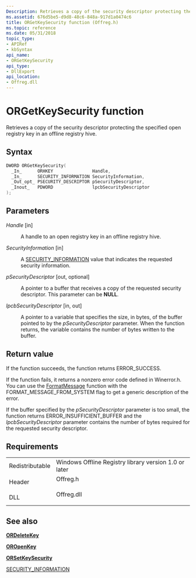 ```yaml
---
Description: Retrieves a copy of the security descriptor protecting the specified open registry key in an offline registry hive.
ms.assetid: 676d5be5-d9d8-48c6-848a-917d1a0474c6
title: ORGetKeySecurity function (Offreg.h)
ms.topic: reference
ms.date: 05/31/2018
topic_type: 
- APIRef
- kbSyntax
api_name: 
- ORGetKeySecurity
api_type: 
- DllExport
api_location: 
- Offreg.dll
---
```


# ORGetKeySecurity function

Retrieves a copy of the security descriptor protecting the specified open registry key in an offline registry hive.

## Syntax


```C++
DWORD ORGetKeySecurity(
  _In_      ORHKEY               Handle,
  _In_      SECURITY_INFORMATION SecurityInformation,
  _Out_opt_ PSECURITY_DESCRIPTOR pSecurityDescriptor,
  _Inout_   PDWORD               lpcbSecurityDescriptor
);
```



## Parameters

<dl> <dt>

*Handle* \[in\]
</dt> <dd>

A handle to an open registry key in an offline registry hive.

</dd> <dt>

*SecurityInformation* \[in\]
</dt> <dd>

A [SECURITY\_INFORMATION](https://go.microsoft.com/fwlink/p/?linkid=128774) value that indicates the requested security information.

</dd> <dt>

*pSecurityDescriptor* \[out, optional\]
</dt> <dd>

A pointer to a buffer that receives a copy of the requested security descriptor. This parameter can be **NULL**.

</dd> <dt>

*lpcbSecurityDescriptor* \[in, out\]
</dt> <dd>

A pointer to a variable that specifies the size, in bytes, of the buffer pointed to by the *pSecurityDescriptor* parameter. When the function returns, the variable contains the number of bytes written to the buffer.

</dd> </dl>

## Return value

If the function succeeds, the function returns ERROR\_SUCCESS.

If the function fails, it returns a nonzero error code defined in Winerror.h. You can use the [FormatMessage](https://go.microsoft.com/fwlink/p/?linkid=128767) function with the FORMAT\_MESSAGE\_FROM\_SYSTEM flag to get a generic description of the error.

If the buffer specified by the *pSecurityDescriptor* parameter is too small, the function returns ERROR\_INSUFFICIENT\_BUFFER and the *lpcbSecurityDescriptor* parameter contains the number of bytes required for the requested security descriptor.

## Requirements



|                            |                                                                                       |
|----------------------------|---------------------------------------------------------------------------------------|
| Redistributable<br/> | Windows Offline Registry library version 1.0 or later<br/>                      |
| Header<br/>          | <dl> <dt>Offreg.h</dt> </dl>   |
| DLL<br/>             | <dl> <dt>Offreg.dll</dt> </dl> |



## See also

<dl> <dt>

[**ORDeleteKey**](ordeletekey.md)
</dt> <dt>

[**OROpenKey**](oropenkey.md)
</dt> <dt>

[**ORSetKeySecurity**](orsetkeysecurity.md)
</dt> <dt>

[SECURITY\_INFORMATION](https://go.microsoft.com/fwlink/p/?linkid=128774)
</dt> </dl>

 

 




